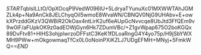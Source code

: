 $START$qblsILLtO/OpXOcqP9VedW096lU+5LdryaTYunuXc01MXWWTAhJGMZLk4p+Na9AnCk8JELChyqOiI5wmoE8WvaWN/CBNQV0NjG9UHAbv+E+owkXPrzddGKzV3QWBiR2OkOax4ntLirK2uf6eAUpGcNvvcqe8UbJtd3FfQEm9v9w0iF/aFUpkOK9z0adEOWjGyn6Hk7ZDumVBc/+Z1gvWpap675O2boKGQx89DvFtv81+HIHS3ohjplwrzoDFFstC3KeK1fDLoaRngG4Y4yo75p/H9jSbYWXMH9PWw+mOkgowmaqTfCx0L0oNoinPXiKZLJ7UDgEFMH+MNyj+5FmkWQ==$END$